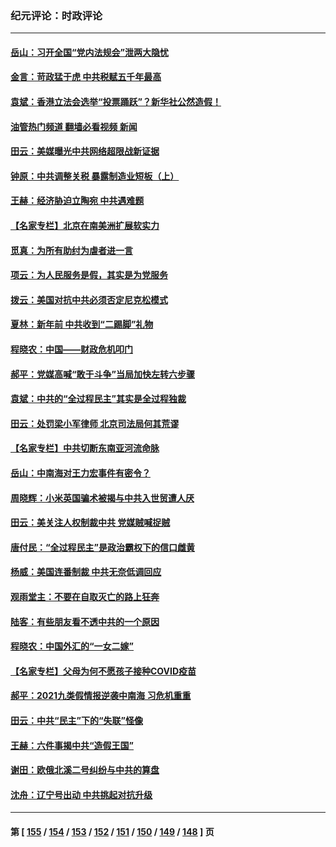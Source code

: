 ### 纪元评论：时政评论
---
#### [岳山：习开全国“党内法规会”泄两大隐忧](../../pages/nsc1025/n13450200.md?12220330) 
#### [金言：苛政猛于虎 中共税赋五千年最高](../../pages/nsc1025/n13451292.md?12220330) 
#### [袁斌：香港立法会选举“投票踊跃”？新华社公然造假！](../../pages/nsc1025/n13450454.md?12220330) 
#### [油管热门频道 翻墙必看视频 新闻](ok?12220330)
#### [田云：美媒曝光中共网络超限战新证据](../../pages/nsc1025/n13449715.md?12220330) 
#### [钟原：中共调整关税 暴露制造业短板（上）](../../pages/nsc1025/n13449672.md?12220330) 
#### [王赫：经济胁迫立陶宛 中共遇难题](../../pages/nsc1025/n13449457.md?12220330) 
#### [【名家专栏】北京在南美洲扩展软实力](../../pages/nsc1025/n13448427.md?12220330) 
#### [觅真：为所有助纣为虐者进一言](../../pages/nsc1025/n13449080.md?12220330) 
#### [项云：为人民服务是假，其实是为党服务](../../pages/nsc1025/n13449051.md?12220330) 
#### [拨云：美国对抗中共必须否定尼克松模式](../../pages/nsc1025/n13448948.md?12220330) 
#### [夏林：新年前 中共收到“二踢脚”礼物](../../pages/nsc1025/n13442246.md?12220330) 
#### [程晓农：中国——财政危机叩门](../../pages/nsc1025/n13448332.md?12220330) 
#### [郝平：党媒高喊“敢于斗争”当局加快左转六步骤](../../pages/nsc1025/n13448233.md?12220330) 
#### [袁斌：中共的“全过程民主”其实是全过程独裁](../../pages/nsc1025/n13448189.md?12220330) 
#### [田云：处罚梁小军律师 北京司法局何其荒谬](../../pages/nsc1025/n13447530.md?12220330) 
#### [【名家专栏】中共切断东南亚河流命脉](../../pages/nsc1025/n13446610.md?12220330) 
#### [岳山：中南海对王力宏事件有密令？](../../pages/nsc1025/n13446777.md?12220330) 
#### [周晓辉：小米英国骗术被揭与中共入世贸遭人厌](../../pages/nsc1025/n13446746.md?12220330) 
#### [田云：美关注人权制裁中共 党媒贼喊捉贼](../../pages/nsc1025/n13446033.md?12220330) 
#### [唐付民：“全过程民主”是政治霸权下的信口雌黄](../../pages/nsc1025/n13446158.md?12220330) 
#### [杨威：美国连番制裁 中共无奈低调回应](../../pages/nsc1025/n13446037.md?12220330) 
#### [观雨堂主：不要在自取灭亡的路上狂奔](../../pages/nsc1025/n13446085.md?12220330) 
#### [陆客：有些朋友看不透中共的一个原因](../../pages/nsc1025/n13446069.md?12220330) 
#### [程晓农：中国外汇的“一女二嫁”](../../pages/nsc1025/n13446043.md?12220330) 
#### [【名家专栏】父母为何不愿孩子接种COVID疫苗](../../pages/nsc1025/n13445419.md?12220330) 
#### [郝平：2021九类假情报逆袭中南海 习危机重重](../../pages/nsc1025/n13445204.md?12220330) 
#### [田云：中共“民主”下的“失联”怪像](../../pages/nsc1025/n13444846.md?12220330) 
#### [王赫：六件事揭中共“造假王国”](../../pages/nsc1025/n13444468.md?12220330) 
#### [谢田：欧俄北溪二号纠纷与中共的算盘](../../pages/nsc1025/n13444711.md?12220330) 
#### [沈舟：辽宁号出动 中共挑起对抗升级](../../pages/nsc1025/n13444296.md?12220330) 

---
#### 第 [ [155](./155.md?12220330) / [154](./154.md?12220330) / [153](./153.md?12220330) / [152](./152.md?12220330) / [151](./151.md?12220330) / [150](./150.md?12220330) / [149](./149.md?12220330) / [148](./148.md?12220330) ] 页
